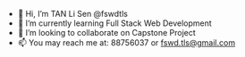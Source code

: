 - 👋 Hi, I’m TAN Li Sen @fswdtls
- 🌱 I’m currently learning Full Stack Web Development
- 💞️ I’m looking to collaborate on Capstone Project
- 📫 You may reach me at: 88756037 or fswd.tls@gmail.com

<!---
fswdtls/fswdtls is a ✨ special ✨ repository because its `README.md` (this file) appears on your GitHub profile.
You can click the Preview link to take a look at your changes.
--->

